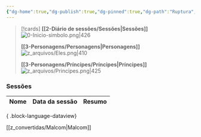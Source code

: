 ```yaml
---
{"dg-home":true,"dg-publish":true,"dg-pinned":true,"dg-path":"Ruptura","obsidianUIMode":"preview","permalink":"/Ruptura/","pinned":true,"tags":["gardenEntry"],"dgPassFrontmatter":true}
---
```


> [!cards]
>**[[2-Diário de sessões/Sessões\|Sessões]]**
> ![0-Inicio-simbolo.png|426](/img/user/z_arquivos/0-Inicio-simbolo.png)
> 
> **[[3-Personagens/Personagens\|Personagens]]**
> ![z_arquivos/Eles.png|410](/img/user/z_arquivos/Eles.png)
> 
> **[[3-Personagens/Príncipes/Príncipes\|Príncipes]]**
> ![z_arquivos/Principes.png|425](/img/user/z_arquivos/Principes.png)
### Sessões
| Nome | Data da sessão | Resumo |
| ---- | -------------- | ------ |

{ .block-language-dataview}



[[z_convertidas/Malcom\|Malcom]]
